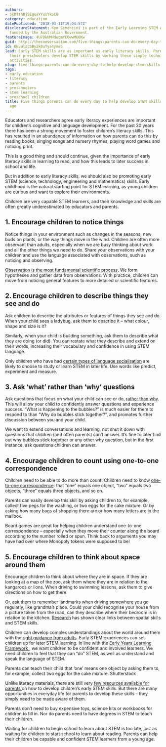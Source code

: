 ```yaml
---
authors:
- 5CMTthRjSEguaYYusYkSCG
category: education
datePublished: '2018-03-11T19:04:57Z'
disclosureStatement: Kym Simoncini is part of the Early Learning STEM Australia project
  funded by the Australian Government.
featureImage: 4U7DkUMHduqmYC6wwM6OKw
guid: http://theconversation.com/five-things-parents-can-do-every-day-to-help-develop-stem-skills-from-a-young-age-92927
id: 6NvulzcSBy2k0uYya4ymeS
lead: Early STEM skills are as important as early literacy skills. Parents can help
  their preschoolers develop STEM skills by working these simple techniques into everyday
  activities.
slug: five-things-parents-can-do-every-day-to-help-develop-stem-skills-from-a-young-age
tags:
- early education
- literacy
- parents
- preschoolers
- stem learning
- preschool children
title: Five things parents can do every day to help develop STEM skills from a young
  age
---
```

Educators and researchers agree early literacy experiences are important for children’s cognitive and language development. For the past 30 years there has been a strong movement to foster children’s literacy skills. This has resulted in an abundance of information on how parents can do this by reading books, singing songs and nursery rhymes, playing word games and noticing print. 

This is a good thing and should continue, given the importance of early literacy skills in learning to read, and how this leads to later success in school and life. 


But in addition to early literacy skills, we should also be promoting early STEM (science, technology, engineering and mathematics) skills. Early childhood is the natural starting point for STEM learning, as young children are curious and want to explore their environments. 

Children are very capable STEM learners, and their knowledge and skills are often greatly underestimated by educators and parents. 

## 1\. Encourage children to notice things

Notice things in your environment such as changes in the seasons, new buds on plants, or the way things move in the wind. Children are often more observant than adults, especially when we are busy thinking about work and all the other things we need to do. Share your observations with your children and use the language associated with observations, such as noticing and observing. 

[Observation is the most fundamental scientific process](http://journals.sagepub.com/doi/full/10.3102/0034654308325899). We form hypotheses and gather data from observations. With practice, children can move from noticing general features to more detailed or scientific features. 

## 2\. Encourage children to describe things they see and do

Ask children to describe the attributes or features of things they see and do. When your child sees a ladybug, ask them to describe it – what colour, shape and size is it? 

Similarly, when your child is building something, ask them to describe what they are doing (or did). You can restate what they describe and extend on their words, increasing their vocabulary and confidence in using STEM language. 

Only children who have had [certain types of language socialisation](http://sites.nationalacademies.org/cs/groups/dbassesite/documents/webpage/dbasse_080081.pdf) are likely to choose to study or learn STEM in later life. Use words like predict, experiment and measure.

## 3\. Ask ‘what’ rather than ‘why’ questions

Ask questions that focus on what your child can see or do, [rather than why](http://www.bostonchildrensmuseum.org/sites/default/files/pdfs/STEMGuide.pdf). This will allow your child to confidently answer questions and experience success. “What is happening to the bubbles?” is much easier for them to respond to than “Why do bubbles stick together?”, and promotes further discussion between you and your child. 

We want to extend conversations and learning, not shut it down with questions that children (and often parents) can’t answer. It’s fine to later find out why bubbles stick together or any other why question, but in the first instance, ask questions children can answer.

## 4\. Encourage children to count using one-to-one correspondence

Children need to be able to do more than count. Children need to know [one-to-one correspondence](http://www.nuffieldfoundation.org/sites/default/files/P2.pdf): that “one” equals one object, “two” equals two objects, “three” equals three objects, and so on. 

Parents can easily develop this skill by asking children to, for example, collect five pegs for the washing, or two eggs for the cake mixture. Or by asking how many bags of shopping there are or how many letters are in the mailbox. 

Board games are great for helping children understand one-to-one correspondence – especially when they move their counter along the board according to the number rolled or spun. Think back to arguments you may have had over where Monopoly tokens were supposed to be! 

## 5\. Encourage children to think about space around them

Encourage children to think about where they are in space. If they are looking at a map of the zoo, ask them where they are in relation to the kangaroos or lions. When driving to swimming lessons, ask them to give directions on how to get there. 

Or, ask them to remember landmarks when driving somewhere you go regularly, like grandma’s place. Could your child recognise your house from a picture taken from the road, can they describe where their bedroom is in relation to the kitchen. [Research](http://www.tedderchemistry.com/uploads/2/7/8/8/2788620/stem_accomplish_vs_dose.pdf) has shown clear links between spatial skills and STEM skills.


Children can develop complex understandings about the world around them with the [right guidance from adults](http://ecstem.uchicago.edu/). Early STEM experiences can set children up for later STEM learning. In line with the [Early Years Learning Framework ](http://files.acecqa.gov.au/files/National-Quality-Framework-Resources-Kit/belonging_being_and_becoming_the_early_years_learning_framework_for_australia.pdf), we want children to be confident and involved learners. We need children to feel that they can “do” STEM, as well as understand and speak the language of STEM. 

Parents can teach their child that ‘one’ means one object by asking them to, for example, collect two eggs for the cake mixture. Shutterstock

Unlike literacy materials, there are still very [few resources available for parents ](http://joanganzcooneycenter.org/wp-content/uploads/2017/01/jgcc_stemstartsearly_final.pdf)on how to develop children’s early STEM skills. But there are many opportunities in everyday life for parents to develop these skills – they simply need to be made aware of them. 

Parents don’t need to buy expensive toys, science kits or workbooks for children to fill in. Nor do parents need to have degrees in STEM to teach their children. 

Waiting for children to begin school to learn about STEM is too late, just as waiting for children to start school to learn about reading. Parents can help their children be capable and confident STEM learners from a young age.